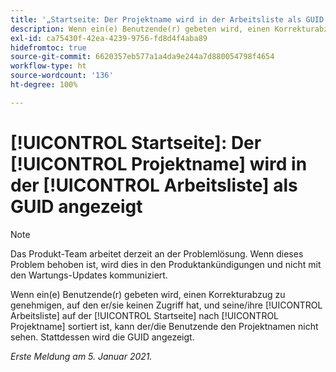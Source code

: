 ```yaml
---
title: '„Startseite: Der Projektname wird in der Arbeitsliste als GUID angezeigt“'
description: Wenn ein(e) Benutzende(r) gebeten wird, einen Korrekturabzug zu genehmigen, auf den er/sie keinen Zugriff hat, und seine/ihre Arbeitsliste auf der [!UICONTROL Startseite] nach Projektname sortiert ist, kann der/die Benutzende den Projektnamen nicht sehen. Stattdessen wird die GUID angezeigt.
exl-id: ca75430f-42ea-4239-9756-fd8d4f4aba89
hidefromtoc: true
source-git-commit: 6620357eb577a1a4da9e244a7d880054798f4654
workflow-type: ht
source-wordcount: '136'
ht-degree: 100%

---
```


# [!UICONTROL Startseite]: Der [!UICONTROL Projektname] wird in der [!UICONTROL Arbeitsliste] als GUID angezeigt

<!--Article created by request-->

>[!NOTE]
>
>Das Produkt-Team arbeitet derzeit an der Problemlösung. Wenn dieses Problem behoben ist, wird dies in den Produktankündigungen und nicht mit den Wartungs-Updates kommuniziert.

Wenn ein(e) Benutzende(r) gebeten wird, einen Korrekturabzug zu genehmigen, auf den er/sie keinen Zugriff hat, und seine/ihre [!UICONTROL Arbeitsliste] auf der [!UICONTROL Startseite] nach [!UICONTROL Projektname] sortiert ist, kann der/die Benutzende den Projektnamen nicht sehen. Stattdessen wird die GUID angezeigt.

_Erste Meldung am 5. Januar 2021._
